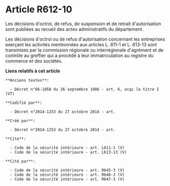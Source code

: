 # Article R612-10

Les décisions d'octroi, de refus, de suspension et de retrait d'autorisation sont publiées au recueil des actes
administratifs du département. 

Les décisions d'octroi ou de refus d'autorisation concernant les entreprises exerçant les activités mentionnées aux articles
L. 611-1 et L. 613-13 sont transmises par la commission régionale ou interrégionale d'agrément et de contrôle au greffier qui
a procédé à leur immatriculation au registre du commerce et des sociétés.

**Liens relatifs à cet article**

	**Anciens textes**:

	  - Décret n°86-1058 du 26 septembre 1986 - art. 6, ecqc le titre I (VT)

	**Codifié par**:

	  - Décret n°2014-1253 du 27 octobre 2014 - art.

	**Créé par**:

	  - Décret n°2014-1253 du 27 octobre 2014 - art.

	**Cite**:

	  - Code de la sécurité intérieure - art. L611-1 (V)
	  - Code de la sécurité intérieure - art. L613-13 (V)

	**Cité par**:

	  - Code de la sécurité intérieure - art. R645-3 (V)
	  - Code de la sécurité intérieure - art. R646-3 (V)
	  - Code de la sécurité intérieure - art. R647-3 (V)
